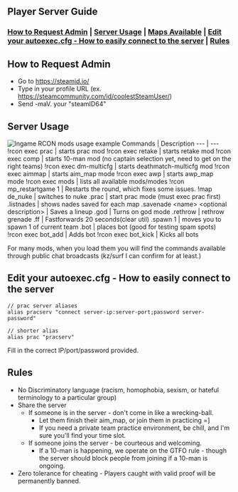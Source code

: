 ## Player Server Guide
### [How to Request Admin](#how-to-request-admin) | [Server Usage](#server-usage) | [Maps Available](https://github.com/mavproductions/cs2-modded-server?tab=readme-ov-file#what-maps-are-preconfigured-with-each-mode) | [Edit your autoexec.cfg - How to easily connect to the server](#edit-your-autoexeccfg---how-to-easily-connect-to-the-server) | [Rules](#rules)


## How to Request Admin
* Go to https://steamid.io/ 
* Type in your profile URL (ex. https://steamcommunity.com/id/coolestSteamUser/) 
* Send -maV. your "steamID64"

## Server Usage
![Ingame RCON mods usage example](https://i.imgur.com/Siv4EQn.png)
Commands | Description
--- | --- 
!rcon exec prac | starts prac mod
!rcon exec retake | starts retake mod
!rcon exec comp | starts 10-man mod (no captain selection yet, need to get on the right teams)
!rcon exec dm-multicfg | starts deathmatch-multicfg mod
!rcon exec aimmap | starts aim_map mode
!rcon exec awp | starts awp_map mode
!rcon exec mods | lists all available mods/modes
!rcon mp_restartgame 1 | Restarts the round, which fixes some issues.
!map de_nuke | switches to nuke
.prac | start prac mode (must exec prac first)
.listnades | shows nades saved for each map
.savenade \<name\> \<optional description\> |  Saves a lineup
.god | Turns on god mode
.rethrow | rethrow grenade
.ff | Fastforwards 20 seconds(clear util)
.spawn 1 | moves you to spawn 1 of current team
.bot | places bot (good for testing spam spots)
!rcon exec bot_add | Adds bot
!rcon exec bot_kick | Kicks all bots

For many mods, when you load them you will find the commands available through public chat broadcasts (kz/surf I can confirm for at least.)

## Edit your autoexec.cfg - How to easily connect to the server
```
// prac server aliases
alias pracserv "connect server-ip:server-port;password server-password"

// shorter alias
alias prac "pracserv"
```
Fill in the correct IP/port/password provided.

## Rules 
* No Discriminatory language (racism, homophobia, sexism, or hateful terminology to a particular group)
* Share the server
    * If someone is in the server - don't come in like a wrecking-ball.
        * Let them finish their aim_map, or join them in practicing =]
        * If you need a private team practice environment, be chill, and I'm sure you'll find your time slot.
    * If someone joins the server - be courteous and welcoming.
        * If a 10-man is happening, we operate on the GTFO rule - though the server should block people from joining if a 10-man is ongoing.
* Zero tolerance for cheating - Players caught with valid proof will be permanently banned. 